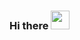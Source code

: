 ### Hi there <img src="https://github.com/TheDudeThatCode/TheDudeThatCode/blob/master/Assets/Hi.gif?raw=true" width="30">

<!--
**MamankIrfa/MamankIrfa** is a ✨ _special_ ✨ repository because its `README.md` (this file) appears on your GitHub profile.

Here are some ideas to get you started:

- 🔭 I’m currently working on ...
- 🌱 I’m currently learning ...
- 👯 I’m looking to collaborate on ...
- 🤔 I’m looking for help with ...
- 💬 Ask me about ...
- 📫 How to reach me: ...
- 😄 Pronouns: ...
- ⚡ Fun fact: ...
-->
